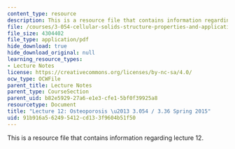```yaml
---
content_type: resource
description: This is a resource file that contains information regarding lecture 12.
file: /courses/3-054-cellular-solids-structure-properties-and-applications-spring-2015/91b916a562495412cd133f9604b51f50_MIT3_054S14_L12_T_trans.pdf
file_size: 4304402
file_type: application/pdf
hide_download: true
hide_download_original: null
learning_resource_types:
- Lecture Notes
license: https://creativecommons.org/licenses/by-nc-sa/4.0/
ocw_type: OCWFile
parent_title: Lecture Notes
parent_type: CourseSection
parent_uid: b82e5929-27a6-e1e3-cfe1-5bf0f39925a8
resourcetype: Document
title: "Lecture 12: Osteoporosis \u2013 3.054 / 3.36 Spring 2015"
uid: 91b916a5-6249-5412-cd13-3f9604b51f50
---
```

This is a resource file that contains information regarding lecture 12.